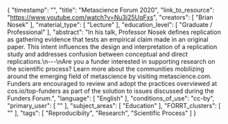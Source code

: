 {
    "timestamp": "",
    "title": "Metascience Forum 2020",
    "link_to_resource": "https://www.youtube.com/watch?v=Nu3j25UqFxs",
    "creators": [
        "Brian Nosek"
    ],
    "material_type": [
        "Lecture"
    ],
    "education_level": [
        "Graduate / Professional"
    ],
    "abstract": "In his talk, Professor Nosek defines replication as gathering evidence that tests an empirical claim made in an original paper. This intent influences the design and interpretation of a replication study and addresses confusion between conceptual and direct replications.\n---\nAre you a funder interested in supporting research on the scientific process? Learn more about the communities mobilizing around the emerging field of metascience by visiting metascience.com. Funders are encouraged to review and adopt the practices overviewed at cos.io/top-funders as part of the solution to issues discussed during the Funders Forum.",
    "language": [
        "English"
    ],
    "conditions_of_use": "cc-by",
    "primary_user": [
        ""
    ],
    "subject_areas": [
        "Education"
    ],
    "FORRT_clusters": [
        ""
    ],
    "tags": [
        "Reproducibiity",
        "Research",
        "Scientific Process"
    ]
}
